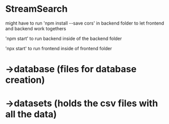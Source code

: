 # StreamSearch

might have to run 'npm install --save cors' in backend folder to let frontend and backend work togethers

'npm start' to run backend inside of the backend folder

'npx start' to run frontend inside of frontend folder
# 
#   ->database (files for database creation)
#
#   ->datasets (holds the csv files with all the data)
#
#
#
#
#
#
#
#
